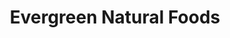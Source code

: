 ---
title: "Evergreen Natural Foods"
url: /toronto/evergreen-natural-foods-roncesvalles-avenue/
shop: Supermarkt
---